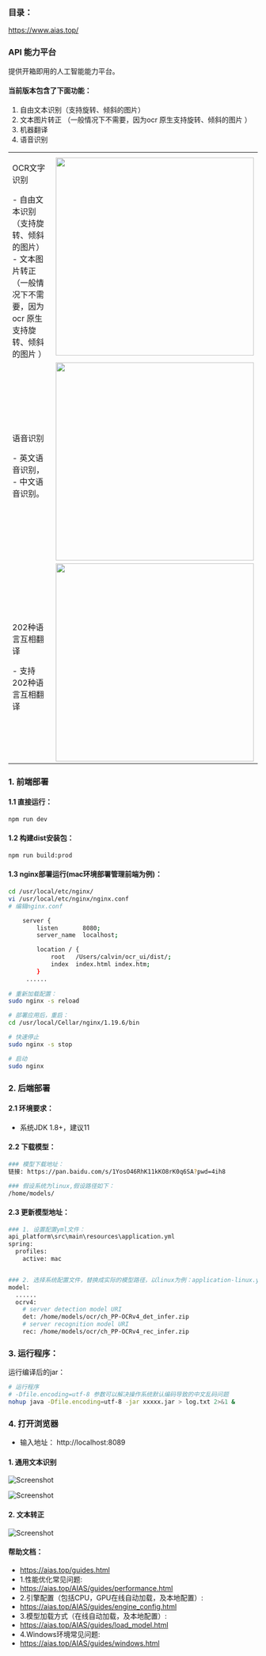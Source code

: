 ### 目录：
https://www.aias.top/


### API 能力平台
提供开箱即用的人工智能能力平台。

####  当前版本包含了下面功能：
1. 自由文本识别（支持旋转、倾斜的图片）
2. 文本图片转正 （一般情况下不需要，因为ocr 原生支持旋转、倾斜的图片 ）
3. 机器翻译
4. 语音识别

<div align="center">
  <table>
    <tr>
      <td>
        <div align="left">
          <p>OCR文字识别</p>   
          - 自由文本识别（支持旋转、倾斜的图片）<br>
          - 文本图片转正 （一般情况下不需要，因为ocr 原生支持旋转、倾斜的图片 ）<br>
        </div>
      </td>     
      <td>
        <div align="center">
        <img src="https://aias-home.oss-cn-beijing.aliyuncs.com/AIAS/OCR/images/table.jpg" width = "400px"/>
        </div>
      </td>
    </tr>
    <tr>
      <td>
        <div align="left">
          <p>语音识别</p>   
          - 英文语音识别，<br>
          - 中文语音识别。
        </div>
      </td>     
      <td>
        <div align="center">
        <img src="https://aias-home.oss-cn-beijing.aliyuncs.com/products/audio/images/asr_zh.png" width = "400px"/>
        </div>
      </td>
    </tr>
    <tr>
      <td>
        <div align="left">
          <p>202种语言互相翻译</p>    
          - 支持202种语言互相翻译<br>
        </div>
      </td>     
      <td>
        <div align="center">
        <img src="https://aias-home.oss-cn-beijing.aliyuncs.com/products/assets/nllb.png" width = "400px"/>
        </div>
      </td>
    </tr>                                            
  </table>
</div>




### 1. 前端部署

#### 1.1 直接运行：
```bash
npm run dev
```

#### 1.2 构建dist安装包：
```bash
npm run build:prod
```

#### 1.3 nginx部署运行(mac环境部署管理前端为例)：
```bash
cd /usr/local/etc/nginx/
vi /usr/local/etc/nginx/nginx.conf
# 编辑nginx.conf

    server {
        listen       8080;
        server_name  localhost;

        location / {
            root   /Users/calvin/ocr_ui/dist/;
            index  index.html index.htm;
        }
     ......
     
# 重新加载配置：
sudo nginx -s reload 

# 部署应用后，重启：
cd /usr/local/Cellar/nginx/1.19.6/bin

# 快速停止
sudo nginx -s stop

# 启动
sudo nginx     
```

### 2. 后端部署
#### 2.1 环境要求：
- 系统JDK 1.8+，建议11

#### 2.2 下载模型：
```bash
### 模型下载地址：
链接: https://pan.baidu.com/s/1YosO46RhK11kKO8rK0q6SA?pwd=4ih8

### 假设系统为linux,假设路径如下：
/home/models/

```

#### 2.3 更新模型地址：
```bash
### 1. 设置配置yml文件：
api_platform\src\main\resources\application.yml
spring:
  profiles:
    active: mac


### 2. 选择系统配置文件，替换成实际的模型路径，以linux为例：application-linux.yml
model:
  ......
  ocrv4:
    # server detection model URI
    det: /home/models/ocr/ch_PP-OCRv4_det_infer.zip
    # server recognition model URI
    rec: /home/models/ocr/ch_PP-OCRv4_rec_infer.zip

```


### 3. 运行程序：
运行编译后的jar：
```bash
# 运行程序  
# -Dfile.encoding=utf-8 参数可以解决操作系统默认编码导致的中文乱码问题
nohup java -Dfile.encoding=utf-8 -jar xxxxx.jar > log.txt 2>&1 &
```

### 4. 打开浏览器
- 输入地址： http://localhost:8089


#### 1. 通用文本识别  
![Screenshot](https://aias-home.oss-cn-beijing.aliyuncs.com/AIAS/OCR/images/free.jpg)
 
![Screenshot](https://aias-home.oss-cn-beijing.aliyuncs.com/AIAS/OCR/images/ocrweb_free.jpg)


#### 2. 文本转正
![Screenshot](https://aias-home.oss-cn-beijing.aliyuncs.com/AIAS/OCR/images/ocrweb_mlsd.jpg)




#### 帮助文档：
- https://aias.top/guides.html
- 1.性能优化常见问题:
- https://aias.top/AIAS/guides/performance.html
- 2.引擎配置（包括CPU，GPU在线自动加载，及本地配置）:
- https://aias.top/AIAS/guides/engine_config.html
- 3.模型加载方式（在线自动加载，及本地配置）:
- https://aias.top/AIAS/guides/load_model.html
- 4.Windows环境常见问题:
- https://aias.top/AIAS/guides/windows.html